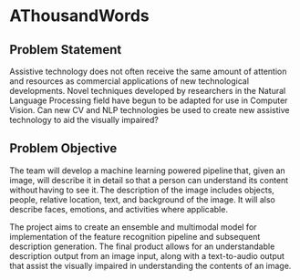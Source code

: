 # AThousandWords
## Problem Statement
Assistive technology does not often receive the same amount of attention and resources as commercial applications of new technological developments. Novel techniques developed by researchers in the Natural Language Processing field have begun to be adapted for use in Computer Vision. Can new CV and NLP technologies be used to create new assistive technology to aid the visually impaired?

## Problem Objective
The team will develop a machine learning powered pipeline that, given an image, will describe it in detail so that a person can understand its content without having to see it. The description of the image includes objects, people, relative location, text, and background of the image. It will also describe faces, emotions, and activities where applicable.  
 
The project aims to create an ensemble and multimodal model for implementation of the feature recognition pipeline and subsequent description generation. The final product allows for an understandable description output from an image input, along with a text-to-audio output that assist the visually impaired in understanding the contents of an image. 
